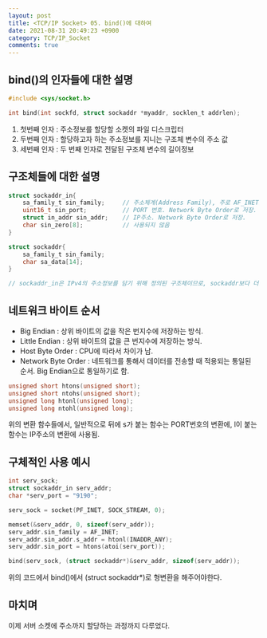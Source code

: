 ```yaml
---
layout: post
title: <TCP/IP Socket> 05. bind()에 대하여
date: 2021-08-31 20:49:23 +0900
category: TCP/IP_Socket
comments: true
---
```


## bind()의 인자들에 대한 설명

```c
#include <sys/socket.h>

int bind(int sockfd, struct sockaddr *myaddr, socklen_t addrlen);
```

1. 첫번째 인자 : 주소정보를 할당할 소켓의 파일 디스크립터
2. 두번째 인자 : 할당하고자 하는 주소정보를 지니는 구조체 변수의 주소 값
3. 세번째 인자 : 두 번째 인자로 전달된 구조체 변수의 길이정보

## 구조체들에 대한 설명

```c
struct sockaddr_in{
    sa_family_t sin_family;     // 주소체계(Address Family), 주로 AF_INET을 사용
    uint16_t sin_port;          // PORT 번호. Network Byte Order로 저장.
    struct in_addr sin_addr;    // IP주소. Network Byte Order로 저장.
    char sin_zero[8];           // 사용되지 않음
}

struct sockaddr{
    sa_family_t sin_family;
    char sa_data[14];
}

// sockaddr_in은 IPv4의 주소정보를 담기 위해 정의된 구조체이므로, sockaddr보다 더 편히 구성할 수 있다.
```

## 네트워크 바이트 순서

- Big Endian : 상위 바이트의 값을 작은 번지수에 저장하는 방식. 
- Little Endian : 상위 바이트의 값을 큰 번지수에 저장하는 방식.
- Host Byte Order : CPU에 따라서 차이가 남.
- Network Byte Order : 네트워크를 통해서 데이터를 전송할 때 적용되는 통일된 순서. Big Endian으로 통일하기로 함.

```c
unsigned short htons(unsigned short);
unsigned short ntohs(unsigned short);
unsigned long htonl(unsigned long);
unsigned long ntohl(unsigned long);
```

위의 변환 함수들에서, 일반적으로 뒤에 s가 붙는 함수는 PORT번호의 변환에, l이 붙는 함수는 IP주소의 변환에 사용됨.

## 구체적인 사용 예시

```c
int serv_sock;
struct sockaddr_in serv_addr;
char *serv_port = "9190";

serv_sock = socket(PF_INET, SOCK_STREAM, 0);

memset(&serv_addr, 0, sizeof(serv_addr));
serv_addr.sin_family = AF_INET;
serv_addr.sin_addr.s_addr = htonl(INADDR_ANY);
serv_addr.sin_port = htons(atoi(serv_port));

bind(serv_sock, (struct sockaddr*)&serv_addr, sizeof(serv_addr));
```

위의 코드에서 bind()에서 (struct sockaddr*)로 형변환을 해주어야한다.

## 마치며

이제 서버 소켓에 주소까지 할당하는 과정까지 다루었다.
